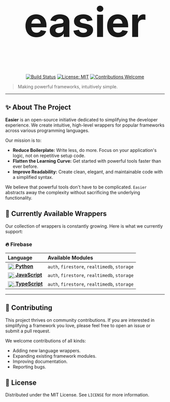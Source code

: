 <div align="center" style="font-size: 64px; margin-bottom: 2rem;">
<h1>easier</h1>
</div>


<div align="center">

[![Build Status](https://img.shields.io/badge/build-passing-brightgreen?style=for-the-badge)](https://github.com/easier)
[![License: MIT](https://img.shields.io/badge/License-MIT-yellow.svg?style=for-the-badge)](https://opensource.org/licenses/MIT)
[![Contributions Welcome](https://img.shields.io/badge/contributions-welcome-orange.svg?style=for-the-badge)](https://github.com/easier)

</div>

> Making powerful frameworks, intuitively simple.

---

## ✨ About The Project

**Easier** is an open-source initiative dedicated to simplifying the developer experience. We create intuitive, high-level wrappers for popular frameworks across various programming languages.

Our mission is to:
*   **Reduce Boilerplate:** Write less, do more. Focus on your application's logic, not on repetitive setup code.
*   **Flatten the Learning Curve:** Get started with powerful tools faster than ever before.
*   **Improve Readability:** Create clean, elegant, and maintainable code with a simplified syntax.

We believe that powerful tools don't have to be complicated. `Easier` abstracts away the complexity without sacrificing the underlying functionality.

## 🚀 Currently Available Wrappers

Our collection of wrappers is constantly growing. Here is what we currently support:

### 🔥 Firebase

| Language | Available Modules |
| :--- | :--- |
| [<img src="https://cdn.jsdelivr.net/npm/@programming-languages-logos/python/python.svg" alt="Python" width="20" style="vertical-align:middle;"> **Python**](./firebase/python) | `auth`, `firestore`, `realtimedb`, `storage` |
| [<img src="https://cdn.jsdelivr.net/npm/programming-languages-logos/src/javascript/javascript.svg" alt="JavaScript" width="20" style="vertical-align:middle;"> **JavaScript**](./firebase/javascript) | `auth`, `firestore`, `realtimedb`, `storage` |
| [<img src="https://upload.wikimedia.org/wikipedia/commons/thumb/4/4c/Typescript_logo_2020.svg/2048px-Typescript_logo_2020.svg.png" alt="TypeScript" width="20" style="vertical-align:middle;"> **TypeScript**](./firebase/typescript) | `auth`, `firestore`, `realtimedb`, `storage` |

---

## 🤝 Contributing

This project thrives on community contributions. If you are interested in simplifying a framework you love, please feel free to open an issue or submit a pull request.

We welcome contributions of all kinds:
*   Adding new language wrappers.
*   Expanding existing framework modules.
*   Improving documentation.
*   Reporting bugs.

## 📝 License

Distributed under the MIT License. See `LICENSE` for more information.
